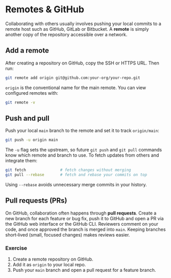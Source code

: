 # Remotes & GitHub

Collaborating with others usually involves pushing your local commits to
a remote host such as GitHub, GitLab or Bitbucket.  A **remote** is
simply another copy of the repository accessible over a network.

## Add a remote

After creating a repository on GitHub, copy the SSH or HTTPS URL.  Then
run:

```bash
git remote add origin git@github.com:your‑org/your‑repo.git
```

`origin` is the conventional name for the main remote.  You can view
configured remotes with:

```bash
git remote -v
```

## Push and pull

Push your local `main` branch to the remote and set it to track
`origin/main`:

```bash
git push -u origin main
```

The `-u` flag sets the upstream, so future `git push` and `git pull`
commands know which remote and branch to use.  To fetch updates from
others and integrate them:

```bash
git fetch               # fetch changes without merging
git pull --rebase       # fetch and rebase your commits on top
```

Using `--rebase` avoids unnecessary merge commits in your history.

## Pull requests (PRs)

On GitHub, collaboration often happens through **pull requests**.
Create a new branch for each feature or bug fix, push it to GitHub and
open a PR via the GitHub web interface or the GitHub CLI.  Reviewers
comment on your code, and once approved the branch is merged into
`main`.  Keeping branches short‑lived (small, focused changes) makes
reviews easier.

### Exercise

1. Create a remote repository on GitHub.
2. Add it as `origin` to your local repo.
3. Push your `main` branch and open a pull request for a feature branch.